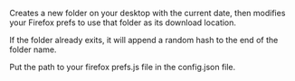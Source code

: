 
Creates a new folder on your desktop with the current date, then modifies your Firefox prefs to use that folder as its download location.

If the folder already exits, it will append a random hash to the end of the folder name.

Put the path to your firefox prefs.js file in the config.json file.
